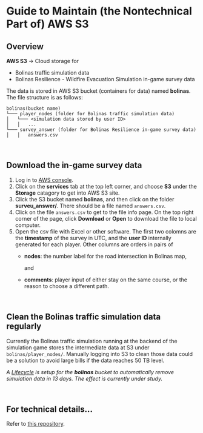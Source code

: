 # Guide to Maintain (the Nontechnical Part of) AWS S3

## Overview
**AWS S3** &rightarrow; Cloud storage for
* Bolinas traffic simulation data
* Bolinas Resilience - Wildfire Evacuation Simulation in-game survey data
  
The data is stored in AWS S3 bucket (containers for data) named **bolinas**. The file structure is as follows:
```
bolinas(bucket name)
└─── player_nodes (folder for Bolinas traffic simulation data)
│   └─── <simulation data stored by user ID>
│   │   ...
└─── survey_answer (folder for Bolinas Resilience in-game survey data)
│   │   answers.csv
```
&nbsp;

## Download the in-game survey data
1. Log in to [AWS console](https://aws.amazon.com/console/).
2. Click on the **services** tab at the top left corner, and choose **S3** under the **Storage** catagory to get into AWS S3 site.
3. Click the S3 bucket named **bolinas**, and then click on the folder **surveu_answer/**. There should be a file named `answers.csv`. 
4. Click on the file `answers.csv` to get to the file info page. On the top right corner of the page, click **Download** or **Open** to download the file to local computer.
5. Open the csv file with Excel or other software. The first two colomns are the **timestamp** of the survey in UTC, and the **user ID** internally generated for each player. Other columns are orders in pairs of 
   * **nodes**: the number label for the road intersection in Bolinas map, 
  
        and
   * **comments**: player input of either stay on the same course, or the reason to choose a different path.

&nbsp;

## Clean the Bolinas traffic simulation data regularly
Currently the Bolinas traffic simulation running at the backend of the simulation game stores the intermediate data at S3 under `bolinas/player_nodes/`. Manually logging into S3 to clean those data could be a solution to avoid large bills if the data reaches 50 TB level.

_A [Lifecycle](https://docs.aws.amazon.com/AmazonS3/latest/userguide/how-to-set-lifecycle-configuration-intro.html) is setup for the **bolinas** bucket to automatically remove simulation data in 13 days. The effect is currently under study._

&nbsp;

## For technical details...
Refer to [this repository](https://github.com/nanma3214/bolinas_lambda).